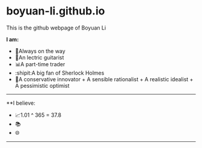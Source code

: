 # boyuan-li.github.io

This is the github webpage of Boyuan Li


**I am:**

- 🚶Always on the way
- 🎸An lectric guitarist
- 📊A part-time trader 
- :shipit:A big fan of Sherlock Holmes 
- 🤔A conservative innovator + A sensible rationalist + A realistic idealist + A pessimistic optimist 
- -----------------------------------------------------------------------------------------------------
**I believe: 

- 📈1.01 ^ 365 = 37.8 
- 📚
- 🌐
- -----------------------------------------------------------------------------------------------------

